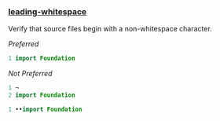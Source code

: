 ### [leading-whitespace](https://github.com/sleekbyte/tailor/issues/115)
Verify that source files begin with a non-whitespace character.

*Preferred*
```swift
1 import Foundation
```

*Not Preferred*
```swift
1 ¬
2 import Foundation
```
```swift
1 ••import Foundation
```

